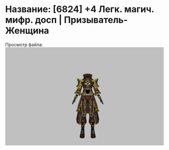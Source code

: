 # Название: [6824] +4 Легк. магич. мифр. досп | Призыватель-Женщина

Просмотр файла:
![p090023.png](p090023.png)